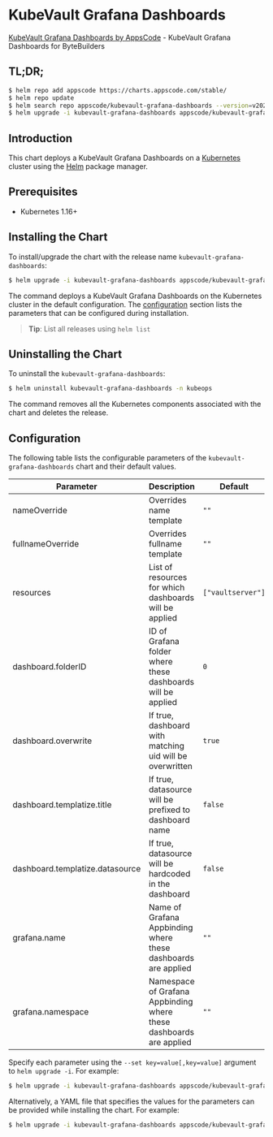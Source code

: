 # KubeVault Grafana Dashboards

[KubeVault Grafana Dashboards by AppsCode](https://github.com/kubevault/installer) - KubeVault Grafana Dashboards for ByteBuilders

## TL;DR;

```bash
$ helm repo add appscode https://charts.appscode.com/stable/
$ helm repo update
$ helm search repo appscode/kubevault-grafana-dashboards --version=v2025.5.26
$ helm upgrade -i kubevault-grafana-dashboards appscode/kubevault-grafana-dashboards -n kubeops --create-namespace --version=v2025.5.26
```

## Introduction

This chart deploys a KubeVault Grafana Dashboards on a [Kubernetes](http://kubernetes.io) cluster using the [Helm](https://helm.sh) package manager.

## Prerequisites

- Kubernetes 1.16+

## Installing the Chart

To install/upgrade the chart with the release name `kubevault-grafana-dashboards`:

```bash
$ helm upgrade -i kubevault-grafana-dashboards appscode/kubevault-grafana-dashboards -n kubeops --create-namespace --version=v2025.5.26
```

The command deploys a KubeVault Grafana Dashboards on the Kubernetes cluster in the default configuration. The [configuration](#configuration) section lists the parameters that can be configured during installation.

> **Tip**: List all releases using `helm list`

## Uninstalling the Chart

To uninstall the `kubevault-grafana-dashboards`:

```bash
$ helm uninstall kubevault-grafana-dashboards -n kubeops
```

The command removes all the Kubernetes components associated with the chart and deletes the release.

## Configuration

The following table lists the configurable parameters of the `kubevault-grafana-dashboards` chart and their default values.

|            Parameter            |                            Description                             |           Default            |
|---------------------------------|--------------------------------------------------------------------|------------------------------|
| nameOverride                    | Overrides name template                                            | <code>""</code>              |
| fullnameOverride                | Overrides fullname template                                        | <code>""</code>              |
| resources                       | List of resources for which dashboards will be applied             | <code>["vaultserver"]</code> |
| dashboard.folderID              | ID of Grafana folder where these dashboards will be applied        | <code>0</code>               |
| dashboard.overwrite             | If true, dashboard with matching uid will be overwritten           | <code>true</code>            |
| dashboard.templatize.title      | If true, datasource will be prefixed to dashboard name             | <code>false</code>           |
| dashboard.templatize.datasource | If true, datasource will be hardcoded in the dashboard             | <code>false</code>           |
| grafana.name                    | Name of Grafana Appbinding where these dashboards are applied      | <code>""</code>              |
| grafana.namespace               | Namespace of Grafana Appbinding where these dashboards are applied | <code>""</code>              |


Specify each parameter using the `--set key=value[,key=value]` argument to `helm upgrade -i`. For example:

```bash
$ helm upgrade -i kubevault-grafana-dashboards appscode/kubevault-grafana-dashboards -n kubeops --create-namespace --version=v2025.5.26 --set resources=["vaultserver"]
```

Alternatively, a YAML file that specifies the values for the parameters can be provided while
installing the chart. For example:

```bash
$ helm upgrade -i kubevault-grafana-dashboards appscode/kubevault-grafana-dashboards -n kubeops --create-namespace --version=v2025.5.26 --values values.yaml
```
